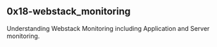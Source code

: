 ## 0x18-webstack_monitoring

Understanding Webstack Monitoring including Application and Server monitoring.
